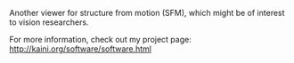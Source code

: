 Another viewer for structure from motion (SFM), which might be of interest to vision researchers.

For more information, check out my project page: http://kaini.org/software/software.html